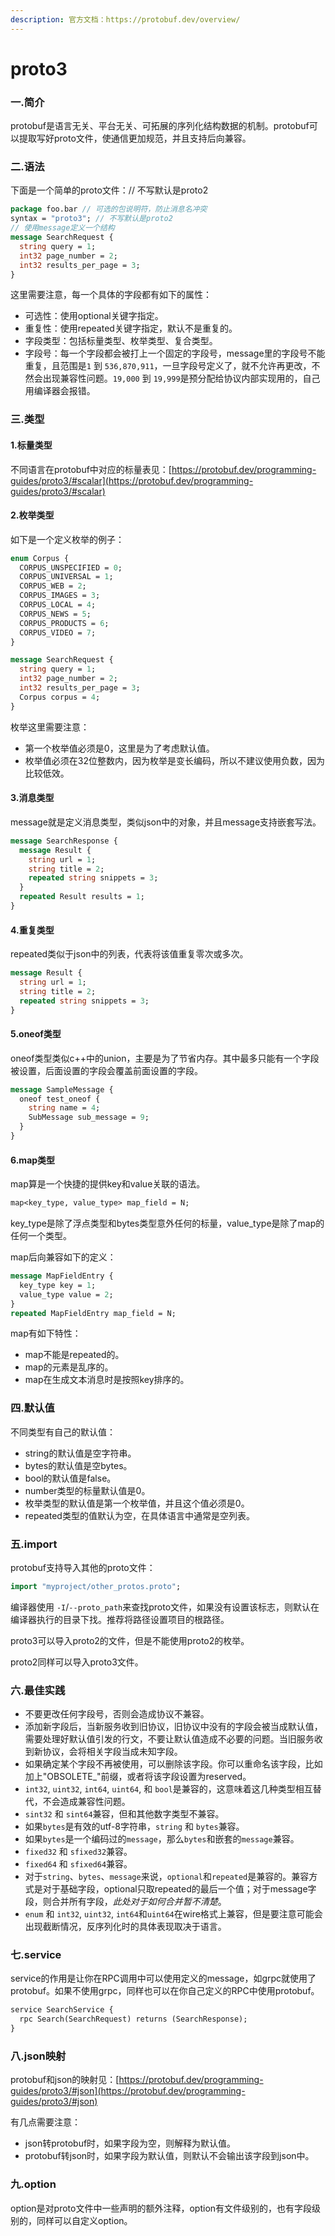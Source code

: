 ```yaml
---
description: 官方文档：https://protobuf.dev/overview/
---
```


# proto3

### 一.简介

protobuf是语言无关、平台无关、可拓展的序列化结构数据的机制。protobuf可以提取写好proto文件，使通信更加规范，并且支持后向兼容。

### 二.语法

下面是一个简单的proto文件：// 不写默认是proto2

```protobuf
package foo.bar // 可选的包说明符，防止消息名冲突
syntax = "proto3"; // 不写默认是proto2
// 使用message定义一个结构
message SearchRequest {
  string query = 1;
  int32 page_number = 2;
  int32 results_per_page = 3;
}
```

这里需要注意，每一个具体的字段都有如下的属性：

* 可选性：使用optional关键字指定。
* 重复性：使用repeated关键字指定，默认不是重复的。
* 字段类型：包括标量类型、枚举类型、复合类型。
* 字段号：每一个字段都会被打上一个固定的字段号，message里的字段号不能重复，且范围是`1` 到 `536,870,911`，一旦字段号定义了，就不允许再更改，不然会出现兼容性问题。`19,000` 到 `19,999`是预分配给协议内部实现用的，自己用编译器会报错。

### 三.类型

#### 1.标量类型

不同语言在protobuf中对应的标量表见：[https://protobuf.dev/programming-guides/proto3/#scalar](https://protobuf.dev/programming-guides/proto3/#scalar)

#### 2.枚举类型

如下是一个定义枚举的例子：

```protobuf
enum Corpus {
  CORPUS_UNSPECIFIED = 0;
  CORPUS_UNIVERSAL = 1;
  CORPUS_WEB = 2;
  CORPUS_IMAGES = 3;
  CORPUS_LOCAL = 4;
  CORPUS_NEWS = 5;
  CORPUS_PRODUCTS = 6;
  CORPUS_VIDEO = 7;
}

message SearchRequest {
  string query = 1;
  int32 page_number = 2;
  int32 results_per_page = 3;
  Corpus corpus = 4;
}
```

枚举这里需要注意：

* 第一个枚举值必须是0，这里是为了考虑默认值。
* 枚举值必须在32位整数内，因为枚举是变长编码，所以不建议使用负数，因为比较低效。

#### 3.消息类型

message就是定义消息类型，类似json中的对象，并且message支持嵌套写法。

```protobuf
message SearchResponse {
  message Result {
    string url = 1;
    string title = 2;
    repeated string snippets = 3;
  }
  repeated Result results = 1;
}
```

#### 4.重复类型

repeated类似于json中的列表，代表将该值重复零次或多次。

```protobuf
message Result {
  string url = 1;
  string title = 2;
  repeated string snippets = 3;
}
```

#### 5.oneof类型

oneof类型类似c++中的union，主要是为了节省内存。其中最多只能有一个字段被设置，后面设置的字段会覆盖前面设置的字段。

```protobuf
message SampleMessage {
  oneof test_oneof {
    string name = 4;
    SubMessage sub_message = 9;
  }
}
```

#### 6.map类型

map算是一个快捷的提供key和value关联的语法。

```protobuf
map<key_type, value_type> map_field = N;
```

key\_type是除了浮点类型和bytes类型意外任何的标量，value\_type是除了map的任何一个类型。

map后向兼容如下的定义：

```protobuf
message MapFieldEntry {
  key_type key = 1;
  value_type value = 2;
}
repeated MapFieldEntry map_field = N;
```

map有如下特性：

* map不能是repeated的。
* map的元素是乱序的。
* map在生成文本消息时是按照key排序的。

### 四.默认值

不同类型有自己的默认值：

* string的默认值是空字符串。
* bytes的默认值是空bytes。
* bool的默认值是false。
* number类型的标量默认值是0。
* 枚举类型的默认值是第一个枚举值，并且这个值必须是0。
* repeated类型的值默认为空，在具体语言中通常是空列表。

### 五.import

protobuf支持导入其他的proto文件：

```protobuf
import "myproject/other_protos.proto";
```

编译器使用 `-I`/`--proto_path`来查找proto文件，如果没有设置该标志，则默认在编译器执行的目录下找。推荐将路径设置项目的根路径。

proto3可以导入proto2的文件，但是不能使用proto2的枚举。

proto2同样可以导入proto3文件。

### 六.最佳实践

* 不要更改任何字段号，否则会造成协议不兼容。
* 添加新字段后，当新服务收到旧协议，旧协议中没有的字段会被当成默认值，需要处理好默认值引发的行文，不要让默认值造成不必要的问题。当旧服务收到新协议，会将相关字段当成未知字段。
* 如果确定某个字段不再被使用，可以删除该字段。你可以重命名该字段，比如加上"OBSOLETE\_"前缀，或者将该字段设置为reserved。
* `int32`, `uint32`, `int64`, `uint64`, 和 `bool`是兼容的，这意味着这几种类型相互替代，不会造成兼容性问题。
* `sint32` 和 `sint64`兼容，但和其他数字类型不兼容。
* 如果`bytes`是有效的utf-8字符串，`string` 和 `bytes`兼容。
* 如果`bytes`是一个编码过的`message`，那么`bytes`和嵌套的`message`兼容。
* `fixed32` 和 `sfixed32`兼容。
* `fixed64` 和 `sfixed64`兼容。
* 对于`string`、`bytes`、`message`来说，`optional`和`repeated`是兼容的。兼容方式是对于基础字段，optional只取repeated的最后一个值；对于message字段，则合并所有字段，_此处对于如何合并暂不清楚_。
* `enum` 和 `int32`, `uint32`, `int64`和`uint64`在wire格式上兼容，但是要注意可能会出现截断情况，反序列化时的具体表现取决于语言。

### 七.service

service的作用是让你在RPC调用中可以使用定义的message，如grpc就使用了protobuf。如果不使用grpc，同样也可以在你自己定义的RPC中使用protobuf。

```protobuf
service SearchService {
  rpc Search(SearchRequest) returns (SearchResponse);
}
```

### 八.json映射

protobuf和json的映射见：[https://protobuf.dev/programming-guides/proto3/#json](https://protobuf.dev/programming-guides/proto3/#json)

有几点需要注意：

* json转protobuf时，如果字段为空，则解释为默认值。
* protobuf转json时，如果字段为默认值，则默认不会输出该字段到json中。

### 九.option

option是对proto文件中一些声明的额外注释，option有文件级别的，也有字段级别的，同样可以自定义option。

